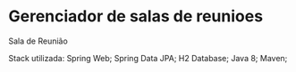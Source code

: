 # Gerenciador de salas de reunioes
Sala de Reunião

Stack utilizada:
Spring Web;
Spring Data JPA;
H2 Database;
Java 8;
Maven;
